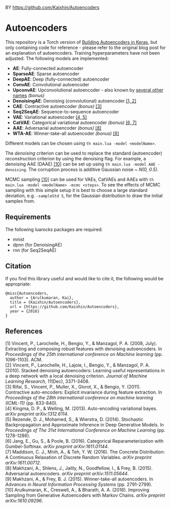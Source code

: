 BY https://github.com/Kaixhin/Autoencoders

Autoencoders
============

This repository is a Torch version of [Building Autoencoders in Keras](http://blog.keras.io/building-autoencoders-in-keras.html), but only containing code for reference - please refer to the original blog post for an explanation of autoencoders. Training hyperparameters have not been adjusted. The following models are implemented:

- **AE**: Fully-connected autoencoder
- **SparseAE**: Sparse autoencoder
- **DeepAE**: Deep (fully-connected) autoencoder
- **ConvAE**: Convolutional autoencoder
- **UpconvAE**: Upconvolutional autoencoder - also known by [several other names](https://github.com/torch/nn/blob/master/doc/convolution.md#spatialfullconvolution) *(bonus)*
- **DenoisingAE**: Denoising (convolutional) autoencoder [[1, 2]](#references)
- **CAE**: Contractive autoencoder *(bonus)* [[3]](#references)
- **Seq2SeqAE**: Sequence-to-sequence autoencoder
- **VAE**: Variational autoencoder [[4, 5]](#references)
- **CatVAE**: Categorical variational autoencoder *(bonus)* [[6, 7]](#references)
- **AAE**: Adversarial autoencoder *(bonus)* [[8]](#references)
- **WTA-AE**: Winner-take-all autoencoder *(bonus)* [[9]](#references)

Different models can be chosen using `th main.lua -model <modelName>`.

The *denoising* criterion can be used to replace the standard (autoencoder) *reconstruction* criterion by using the denoising flag. For example, a denoising AAE (DAAE) [[10]](#references) can be set up using `th main.lua -model AAE -denoising`. The corruption process is additive Gaussian noise *~ N(0, 0.5)*.

MCMC sampling [[10]](#references) can be used for VAEs, CatVAEs and AAEs with `th main.lua -model <modelName> -mcmc <steps>`. To see the effects of MCMC sampling with this simple setup it is best to choose a large standard deviation, e.g. `-sampleStd 5`, for the Gaussian distribution to draw the initial samples from.

Requirements
------------

The following luarocks packages are required:

- mnist
- dpnn (for DenoisingAE)
- rnn (for Seq2SeqAE)


Citation
--------

If you find this library useful and would like to cite it, the following would be appropriate:

```
@misc{Autoencoders,
  author = {Arulkumaran, Kai},
  title = {Kaixhin/Autoencoders},
  url = {https://github.com/Kaixhin/Autoencoders},
  year = {2016}
}
```

References
----------
[1] Vincent, P., Larochelle, H., Bengio, Y., & Manzagol, P. A. (2008, July). Extracting and composing robust features with denoising autoencoders. In *Proceedings of the 25th international conference on Machine learning* (pp. 1096-1103). ACM.  
[2] Vincent, P., Larochelle, H., Lajoie, I., Bengio, Y., & Manzagol, P. A. (2010). Stacked denoising autoencoders: Learning useful representations in a deep network with a local denoising criterion. *Journal of Machine Learning Research, 11*(Dec), 3371-3408.  
[3] Rifai, S., Vincent, P., Muller, X., Glorot, X., & Bengio, Y. (2011). Contractive auto-encoders: Explicit invariance during feature extraction. In *Proceedings of the 28th international conference on machine learning (ICML-11)* (pp. 833-840).  
[4] Kingma, D. P., & Welling, M. (2013). Auto-encoding variational bayes. *arXiv preprint arXiv:1312.6114*.  
[5] Rezende, D. J., Mohamed, S., & Wierstra, D. (2014). Stochastic Backpropagation and Approximate Inference in Deep Generative Models. In *Proceedings of The 31st International Conference on Machine Learning* (pp. 1278-1286).  
[6] Jang, E., Gu, S., & Poole, B. (2016). Categorical Reparameterization with Gumbel-Softmax. *arXiv preprint arXiv:1611.01144*.  
[7] Maddison, C. J., Mnih, A., & Teh, Y. W. (2016). The Concrete Distribution: A Continuous Relaxation of Discrete Random Variables. *arXiv preprint arXiv:1611.00712*.  
[8] Makhzani, A., Shlens, J., Jaitly, N., Goodfellow, I., & Frey, B. (2015). Adversarial autoencoders. *arXiv preprint arXiv:1511.05644*.  
[9] Makhzani, A., & Frey, B. J. (2015). Winner-take-all autoencoders. In *Advances in Neural Information Processing Systems* (pp. 2791-2799).  
[10] Arulkumaran, K., Creswell, A., & Bharath, A. A. (2016). Improving Sampling from Generative Autoencoders with Markov Chains. *arXiv preprint arXiv:1610.09296*.  
